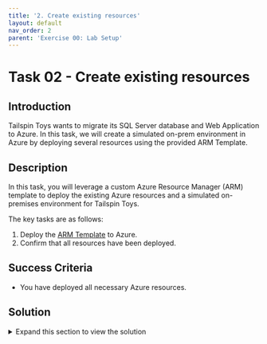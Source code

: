 ```yaml
---
title: '2. Create existing resources'
layout: default
nav_order: 2
parent: 'Exercise 00: Lab Setup'
---
```


# Task 02 - Create existing resources

## Introduction

Tailspin Toys wants to migrate its SQL Server database and Web Application to Azure. In this task, we will create a simulated on-prem environment in Azure by deploying several resources using the provided ARM Template.

## Description

In this task, you will leverage a custom Azure Resource Manager (ARM) template to deploy the existing Azure resources and a simulated on-premises environment for Tailspin Toys.

The key tasks are as follows:

1. Deploy the [ARM Template](https://github.com/microsoft/TechExcel-Securely-migrate-Windows-Server-and-SQL-Server-workloads-to-Azure/tree/main/Hands-on%20lab/resources/deployment) to Azure.
2. Confirm that all resources have been deployed.

## Success Criteria

* You have deployed all necessary Azure resources.

## Solution

<details markdown="block">
<summary>Expand this section to view the solution</summary>

1. Open a browser using "InPrivate" or "Incognito" mode, and navigate to the ARM template: [ARM Template on GitHub](https://github.com/microsoft/TechExcel-Securely-migrate-Windows-Server-and-SQL-Server-workloads-to-Azure/tree/main/Hands-on%20lab/resources/deployment).

2. Select **Deploy to Azure**. This will open a new browser tab to the Azure Portal for custom deployments.

    ![GitHub page with Deploy to Azure button highlighted](../../Hands-on%20lab/images/before-hol-deploy-to-azure.png "Deploy to Azure")

    {: .highlight }
    > If you're deploying to Azure Gov, select **Deploy to Azure Gov**.
    >
    > ![GitHub page with Deploy to Azure Gov button highlighted](../../Hands-on%20lab/images/before-hol-deploy-to-azuregov.png "Deploy to Azure Gov")

3. If prompted, sign in with an account that is an owner of the Azure Subscription.

4. Fill in the required ARM template parameters.

    - Create a new **Resource group**.
    - Set **Region** to `North Central US`.
    - Set **Deployment Location** to an Azure region where you have quota to deploy the needed resources. You can run the following Azure CLI to get a list of Azure Regions `az account list-locations -o table`.
    - Set `Azure Ad User Id` to the Azure AD `id` of the user that was previously copied from the Azure CLI.
    - Set `Azure Ad User Login` to the Azure AD `userPrincipalName` that was previously copied from the Azure CLI.
    - Set `Onprem VM Size` to a VM size that you have quota for.
    - Set `Sqlmi Sku` to `GP_Gen5`. This will deploy a *General Purpose - Generation 5* SQL Managed Instance.
    - Set `Sqlmi V Cores` to `8`. This will deploy a *8 VCores* SQL Managed Instance.
    - Select **Review + create**.

    ![Azure Portal Create a new deployment standard window with entries to add all options needed to deploy the ARM template.](../../Hands-on%20lab/images/CustomDeployment-laststep.png "Fill in the required ARM template parameters")

5. Agree to the Terms and conditions and select **Create**.

    The deployment is now underway. On average, this process can take anywhere between 2 to 4 hours to complete. It is important that you monitor the deployment progress to ensure there are no problems. You can monitor progress by selecting the notification bell in the upper right corner and selecting **Deployment in progress...**

{: .note }
> While automation can make things simpler and repeatable, sometimes it can fail. If at any time during the ARM template deployment there is a failure, review the failure, delete the Resource Group, and try the ARM template again, adjusting for errors.

Once the ARM template is deployed, the status will change to complete. At this point, things are ready for you to go through the Hands-on lab.

You should follow all steps provided *before* performing the Hands-on lab.
</details>
